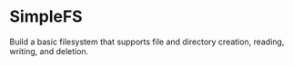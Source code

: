 # SimpleFS
Build a basic filesystem that supports file and directory creation, reading, writing, and deletion.
